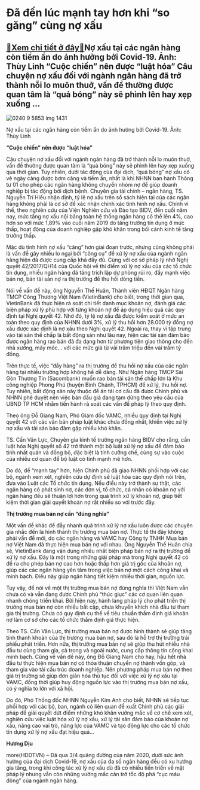 Đã đến lúc mạnh tay hơn khi “so găng” cùng nợ xấu
=================================================

[:gift:Xem chi tiết ở đây:gift:](https://hddtvn.com/da-den-luc-manh-tay-hon-khi-so-gang-cung-no-xau/)Nợ xấu tại các ngân hàng còn tiềm ẩn do ảnh hưởng bởi Covid-19. Ảnh: Thùy Linh “Cuộc chiến” nên được “luật hóa” Câu chuyện nợ xấu đối với ngành ngân hàng đã trở thành nỗi lo muôn thuở, vấn đề thường được quan tâm là “quả bóng” này sẽ phình lên hay xẹp xuống …
-------------------------------------------------------------------------------------------------------------------------------------------------------------------------------------------------------------------------------------------------------------------





![0240 9 5853 img 1431](https://haiquanonline.com.vn/stores/news_dataimages/anhntp/092020/30/17/in_article/0240_9-_5853_IMG_1431.jpg?rt=20201001085125 "undefined")


Nợ xấu tại các ngân hàng còn tiềm ẩn do ảnh hưởng bởi Covid-19. Ảnh: Thùy Linh



**“Cuộc chiến” nên được “luật hóa”**


Câu chuyện nợ xấu đối với ngành ngân hàng đã trở thành nỗi lo muôn thuở, vấn đề thường được quan tâm là “quả bóng” này sẽ phình lên hay xẹp xuống qua thời gian. Tuy nhiên, dưới tác động của đại dịch, “quả bóng” nợ xấu có vẻ ngày càng được bơm căng và tiềm ẩn, nhất là khi NHNN ban hành Thông tư 01 cho phép các ngân hàng không chuyển nhóm nợ để giúp doanh nghiệp bị tác động bởi dịch bệnh. Chuyên gia tài chính – ngân hàng, TS. Nguyễn Trí Hiếu nhận định, tỷ lệ nợ xấu trên sổ sách hiện tại của các ngân hàng không phải là cơ sở để xác nhận chính xác tình hình nợ xấu. Chính vì thế, theo nghiên cứu của Viện Nghiên cứu và Đào tạo BIDV, đến cuối năm nay, mức tăng nợ xấu nội bảng toàn hệ thống ngân hàng có thể lên 4%, cao hơn so với mức 1,89% vào cuối năm 2019 do tăng trưởng tín dụng ở mức thấp, hoạt động của doanh nghiệp gặp khó khăn trong bối cảnh kinh tế tăng trưởng thấp.


Mặc dù tình hình nợ xấu “căng” hơn giai đoạn trước, nhưng cũng không phải là vấn đề gây nhiều lo ngại bởi “công cụ” để xử lý nợ xấu của ngành ngân hàng hiện đã được cung cấp khá đầy đủ. Cùng với cơ sở pháp lý nhờ Nghị quyết 42/2017/QH14 của Quốc hội về thí điểm xử lý nợ xấu của các tổ chức tín dụng, nhiều ngân hàng đã tăng trích lập dự phòng rủi ro, đẩy mạnh việc bán nợ, bán tài sản nợ ra thị trường để thu hồi dòng tiền.


Nói về vấn đề này, ông Nguyễn Thế Huân, Thành viên HĐQT Ngân hàng TMCP Công Thương Việt Nam (VietinBank) cho biết, trong thời gian qua, VietinBank đã thực hiện rà soát chi tiết danh mục khoản nợ, đánh giá các biện pháp xử lý phù hợp với từng khoản nợ để áp dụng hiệu quả các quy định tại Nghị quyết 42. Nhờ đó, tỷ lệ nợ xấu đã được kiểm soát ở mức an toàn theo quy định của NHNN dưới 3%, xử lý thu hồi hơn 28.000 tỷ đồng nợ xấu được xác định là nợ xấu theo Nghị quyết 42. Ngoài ra, thay vì tập trung vào tài sản thế chấp là bất động sản như lâu nay, hiện các tài sản đảm bảo được ngân hàng rao bán đã đa dạng hơn từ phương tiện giao thông cho đến nhà xưởng, máy móc… với các mức giá từ vài trăm triệu đến vài trăm tỷ đồng.


Trên thực tế, việc “đẩy hàng” ra thị trường để thu hồi nợ xấu của các ngân hàng tại nhiều trường hợp không hề dễ dàng. Như Ngân hàng TMCP Sài Gòn Thương Tín (Sacombank) muốn rao bán tài sản thế chấp lớn là Khu công nghiệp Phong Phú (huyện Bình Chánh, TPHCM) để xử lý, thu hồi nợ. Tuy nhiên, bất động sản này thuộc đề án tái cơ cấu đã được Chính phủ và NHNN phê duyệt nên việc bán đấu giá đang tạm dừng theo yêu cầu của UBND TP HCM nhằm tiến hành rà soát các vấn đề pháp lý theo quy định.


Theo ông Đỗ Giang Nam, Phó Giám đốc VAMC, nhiều quy định tại Nghị quyết 42 với các văn bản pháp luật khác chưa đồng nhất, khiến việc xử lý nợ xấu và tài sản bảo đảm gặp nhiều khó khăn.


TS. Cấn Văn Lực, Chuyên gia kinh tế trưởng ngân hàng BIDV cho rằng, cần luật hóa Nghị quyết số 42 trở thành một bộ luật xử lý nợ xấu để đảm bảo tính nhất quán và đồng bộ, đặc biệt là tính cưỡng chế, cùng sự vào cuộc của nhiều cơ quan để bộ luật có tính mạnh mẽ hơn.


Do đó, để “mạnh tay” hơn, hiện Chính phủ đã giao NHNN phối hợp với các bộ, ngành xem xét, nghiên cứu dự định sẽ luật hóa các quy định nói trên, đưa vào Luật các Tổ chức tín dụng. Nếu điều này trở thành sự thật, các ngân hàng có phát sinh nợ, các đơn vị, tổ chức, cá nhân có khoản nợ với ngân hàng đều sẽ thuận lợi hơn trong quá trình xử lý khoản nợ, giúp tiết kiệm thời gian giải quyết khoản nợ rất nhiều so với trước đây.


**Thị trường mua bán nợ cần “đúng nghĩa”**


Một vấn đề khác để đẩy nhanh quá trình xử lý nợ xấu luôn được các chuyên gia nhắc đến là hình thành thị trường mua bán nợ. Thực tế thì đây không phải vấn đề mới, do các ngân hàng và VAMC hay Công ty TNHH Mua bán nợ Việt Nam đã thực hiện mua bán nợ với nhau. Ông Nguyễn Thế Huân chia sẻ, VietinBank đang vận dụng nhiều nhất biện pháp bán nợ ra thị trường để xử lý nợ xấu. Đây là một trong những giải pháp mà trong Nghị quyết 42 có đề ra cho phép bán nợ cao hơn hoặc thấp hơn giá trị gốc của khoản nợ, giúp các các ngân hàng yên tâm trong việc bán nợ một cách công khai và minh bạch. Điều này giúp ngân hàng tiết kiệm nhiều thời gian, nguồn lực.


Tuy vậy, để nói về một thị trường mua bán nợ đúng nghĩa thì Việt Nam vẫn chưa có và vẫn đang được Chính phủ “thúc giục” các cơ quan liên quan nhanh chóng triển khai. Bởi hiện nay, hành lang pháp lý cho phát triển thị trường mua bán nợ còn nhiều bất cập, chưa khuyến khích nhà đầu tư tham gia thị trường. Chưa có quy định cụ thể về tiêu chuẩn thẩm định giá khoản nợ làm cơ sở cho các tổ chức thẩm định giá thực hiện.


Theo TS. Cấn Văn Lực, thị trường mua bán nợ được hình thành sẽ giúp tăng tính thanh khoản của thị trường mua bán nợ, sau đó là hỗ trợ thị trường trái phiếu phát triển. Hơn nữa, thị trường mua bán nợ sẽ giúp thu hút nhiều nhà đầu tư cùng tham gia, cả trong và ngoài nước, cung cấp thông tin công khai minh bạch. Cũng về vấn đề này, ông Đỗ Giang Nam cho hay, hầu hết nhà đầu tư thực hiện mua bán nợ có thỏa thuận chuyển nợ thành vốn góp, và tham gia vào tái cấu trúc doanh nghiệp. Nên phương pháp mua bán nợ theo giá trị trường sẽ giúp đơn giản hóa thủ tục đối với việc xử lý nợ xấu tại VAMC, đồng thời giúp huy động nguồn lực vào thị trường mua bán nợ xấu, có ý nghĩa to lớn với xã hội.


Do đó, Phó Thống đốc NHNN Nguyễn Kim Anh cho biết, NHNN sẽ tiếp tục phối hợp với các bộ, ban, ngành có liên quan đề xuất Chính phủ các giải pháp để giải quyết dứt điểm những khó khăn vướng mắc về cơ chế xem xét, nghiên cứu việc luật hóa xử lý nợ xấu, xử lý tài sản đảm bảo của khoản nợ xấu, nâng cao vai trò, năng lực của VAMC và tạo động lực cho các tổ chức tín dụng xử lý nợ xấu đạt hiệu quả…




**Hương Dịu**



more(HDDTVN) – Đã qua 3/4 quãng đường của năm 2020, dưới sức ảnh hưởng của đại dịch Covid-19, nợ xấu của đa số ngân hàng đều có xu hướng gia tăng, trong khi công tác xử lý nợ xấu dù đã có nhiều tiến triển về mặt pháp lý nhưng vẫn còn những vướng mắc cản trở tốc độ phá “cục máu đông” của ngành ngân hàng.


